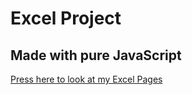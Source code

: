 # Excel Project
## Made with pure JavaScript

[Press here to look at my Excel Pages](http://excelmyversion.surge.sh)
